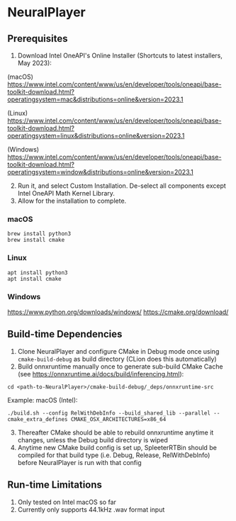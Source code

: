 # NeuralPlayer

## Prerequisites
1. Download Intel OneAPI's Online Installer (Shortcuts to latest installers, May 2023):
 
(macOS) https://www.intel.com/content/www/us/en/developer/tools/oneapi/base-toolkit-download.html?operatingsystem=mac&distributions=online&version=2023.1

(Linux) https://www.intel.com/content/www/us/en/developer/tools/oneapi/base-toolkit-download.html?operatingsystem=linux&distributions=online&version=2023.1

(Windows) https://www.intel.com/content/www/us/en/developer/tools/oneapi/base-toolkit-download.html?operatingsystem=window&distributions=online&version=2023.1

2. Run it, and select Custom Installation. De-select all components except Intel OneAPI Math Kernel Library.
3. Allow for the installation to complete.

### macOS
```
brew install python3
brew install cmake
```

### Linux
```
apt install python3
apt install cmake
```
### Windows
https://www.python.org/downloads/windows/
https://cmake.org/download/

## Build-time Dependencies 
1. Clone NeuralPlayer and configure CMake in Debug mode once using ```cmake-build-debug``` as build directory (CLion does this automatically)
2. Build onnxruntime manually once to generate sub-build CMake Cache (see https://onnxruntime.ai/docs/build/inferencing.html):

``` cd <path-to-NeuralPlayer>/cmake-build-debug/_deps/onnxruntime-src ```

Example: macOS (Intel): 

``` ./build.sh --config RelWithDebInfo --build_shared_lib --parallel --cmake_extra_defines CMAKE_OSX_ARCHITECTURES=x86_64 ```

3. Thereafter CMake should be able to rebuild onnxruntime anytime it changes, unless the Debug build directory is wiped
4. Anytime new CMake build config is set up, SpleeterRTBin should be compiled for that build type (i.e. Debug, Release, RelWithDebInfo) before NeuralPlayer is run with that config

## Run-time Limitations
1. Only tested on Intel macOS so far
2. Currently only supports 44.1kHz .wav format input
